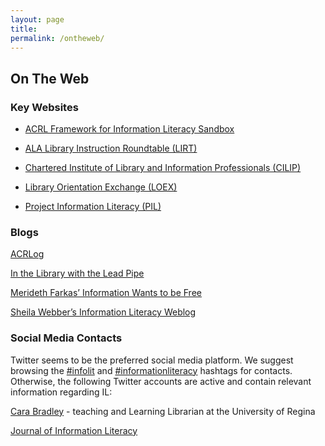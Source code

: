 ```yaml
---
layout: page
title: 
permalink: /ontheweb/
---
```


## On The Web

### Key Websites

* [ACRL Framework for Information Literacy Sandbox](http://sandbox.acrl.org/resources)

* [ALA Library Instruction Roundtable (LIRT)](http://www.ala.org/lirt/)

* [Chartered Institute of Library and Information Professionals (CILIP)](http://www.informationliteracy.org.uk/) 

* [Library Orientation Exchange (LOEX)](http://www.loex.org/index.php)

* [Project Information Literacy (PIL)](http://www.projectinfolit.org/)

### Blogs

[ACRLog](http://acrlog.org/)

[In the Library with the Lead Pipe](http://inthelibrarywiththeleadpipe.org/) 

[Merideth Farkas’ Information Wants to be Free](https://meredith.wolfwater.com/wordpress/)

[Sheila Webber’s Information Literacy Weblog](http://information-literacy.blogspot.ca/)

### Social Media Contacts

Twitter seems to be the preferred social media platform. We suggest browsing the [#infolit](https://twitter.com/search?q=%23infolit&src=tyah) and [#informationliteracy](https://twitter.com/hashtag/informationliteracy?src=hash) hashtags for contacts. Otherwise, the following Twitter accounts are active and contain relevant information regarding IL:

[Cara Bradley](https://twitter.com/carabradley17) - teaching and Learning Librarian at the University of Regina 

[Journal of Information Literacy](https://twitter.com/JInfoLit)
